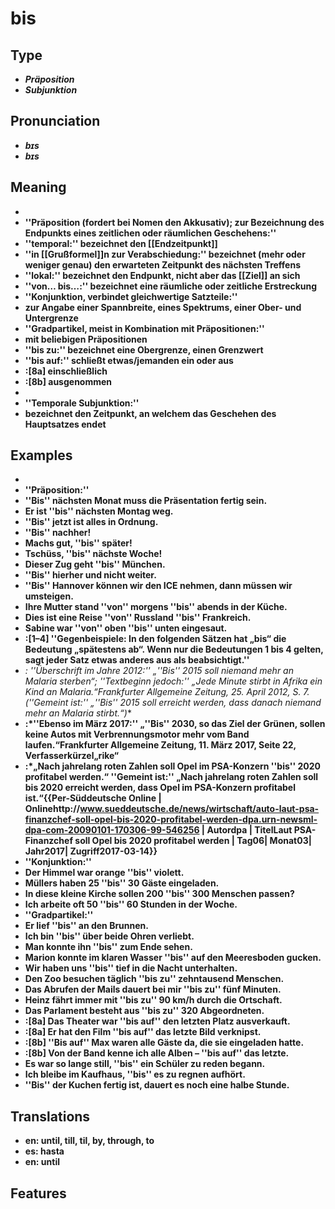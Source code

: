 # bis 
## Type 
- _**Präposition**_ 
- _**Subjunktion**_ 
## Pronunciation 
- _**bɪs**_ 
- _**bɪs**_ 
## Meaning 
- **<br />** 
- **''Präposition (fordert bei Nomen den Akkusativ); zur Bezeichnung des Endpunkts eines zeitlichen oder räumlichen Geschehens:''<br />** 
- **''temporal:'' bezeichnet den [[Endzeitpunkt]]** 
- **''in [[Grußformel]]n zur Verabschiedung:'' bezeichnet (mehr oder weniger genau) den erwarteten Zeitpunkt des nächsten Treffens** 
- **''lokal:'' bezeichnet den Endpunkt, nicht aber das [[Ziel]] an sich** 
- **''von… bis…:'' bezeichnet eine räumliche oder zeitliche Erstreckung** 
- **''Konjunktion, verbindet gleichwertige Satzteile:''** 
- **zur Angabe einer Spannbreite, eines Spektrums, einer Ober- und Untergrenze** 
- **''Gradpartikel, meist in Kombination mit Präpositionen:''** 
- **mit beliebigen Präpositionen** 
- **''bis zu:'' bezeichnet eine Obergrenze, einen Grenzwert** 
- **''bis auf:'' schließt etwas/jemanden ein oder aus** 
- **:[8a] einschließlich** 
- **:[8b] ausgenommen** 
- **<br />** 
- **''Temporale Subjunktion:''** 
- **bezeichnet den Zeitpunkt, an welchem das Geschehen des Hauptsatzes endet** 
## Examples 
- **<br />** 
- **''Präposition:''** 
- **''Bis'' nächsten Monat muss die Präsentation fertig sein.** 
- **Er ist ''bis'' nächsten Montag weg.** 
- **''Bis'' jetzt ist alles in Ordnung.** 
- **''Bis'' nachher!** 
- **Machs gut, ''bis'' später!** 
- **Tschüss, ''bis'' nächste Woche!** 
- **Dieser Zug geht ''bis'' München.** 
- **''Bis'' hierher und nicht weiter.** 
- **''Bis'' Hannover können wir den ICE nehmen, dann müssen wir umsteigen.** 
- **Ihre Mutter stand ''von'' morgens ''bis'' abends in der Küche.** 
- **Dies ist eine Reise ''von'' Russland ''bis'' Frankreich.** 
- **Sabine war ''von'' oben ''bis'' unten eingesaut.** 
- **:[1–4] ''Gegenbeispiele: In den folgenden Sätzen hat „bis“ die Bedeutung „spätestens ab“. Wenn nur die Bedeutungen 1 bis 4 gelten, sagt jeder Satz etwas anderes aus als beabsichtigt.''** 
- **:* ''Überschrift im Jahre 2012:'' „''Bis'' 2015 soll niemand mehr an Malaria sterben“; ''Textbeginn jedoch:'' „Jede Minute stirbt in Afrika ein Kind an Malaria.“<ref>Frankfurter Allgemeine Zeitung, 25. April 2012, S. 7.</ref><br />(''Gemeint ist:'' „''Bis'' 2015 soll erreicht werden, dass danach niemand mehr an Malaria stirbt.“)** 
- **:*''Ebenso im März 2017:'' „''Bis'' 2030, so das Ziel der Grünen, sollen keine Autos mit Verbrennungsmotor mehr vom Band laufen.“<ref>Frankfurter Allgemeine Zeitung, 11. März 2017, Seite 22, Verfasserkürzel„rike“</ref>** 
- **:*„Nach jahrelang roten Zahlen soll Opel im PSA-Konzern ''bis'' 2020 profitabel werden.“ ''Gemeint ist:'' „Nach jahrelang roten Zahlen soll bis 2020 erreicht werden, dass Opel im PSA-Konzern profitabel ist.“<ref>{{Per-Süddeutsche Online | Onlinehttp://www.sueddeutsche.de/news/wirtschaft/auto-laut-psa-finanzchef-soll-opel-bis-2020-profitabel-werden-dpa.urn-newsml-dpa-com-20090101-170306-99-546256 | Autordpa | TitelLaut PSA-Finanzchef soll Opel bis 2020 profitabel werden | Tag06| Monat03| Jahr2017| Zugriff2017-03-14}}</ref>** 
- **''Konjunktion:''** 
- **Der Himmel war orange ''bis'' violett.** 
- **Müllers haben 25 ''bis'' 30 Gäste eingeladen.** 
- **In diese kleine Kirche sollen 200 ''bis'' 300 Menschen passen?** 
- **Ich arbeite oft 50 ''bis'' 60 Stunden in der Woche.** 
- **''Gradpartikel:''** 
- **Er lief ''bis'' an den Brunnen.** 
- **Ich bin ''bis'' über beide Ohren verliebt.** 
- **Man konnte ihn ''bis'' zum Ende sehen.** 
- **Marion konnte im klaren Wasser ''bis'' auf den Meeresboden gucken.** 
- **Wir haben uns ''bis'' tief in die Nacht unterhalten.** 
- **Den Zoo besuchen täglich ''bis zu'' zehntausend Menschen.** 
- **Das Abrufen der Mails dauert bei mir ''bis zu'' fünf Minuten.** 
- **Heinz fährt immer mit ''bis zu'' 90 km/h durch die Ortschaft.** 
- **Das Parlament besteht aus ''bis zu'' 320 Abgeordneten.** 
- **:[8a] Das Theater war ''bis auf'' den letzten Platz ausverkauft.** 
- **:[8a] Er hat den Film ''bis auf'' das letzte Bild verknipst.** 
- **:[8b] ''Bis auf'' Max waren alle Gäste da, die sie eingeladen hatte.** 
- **:[8b] Von der Band kenne ich alle Alben – ''bis auf'' das letzte.** 
- **Es war so lange still, ''bis'' ein Schüler zu reden begann.** 
- **Ich bleibe im Kaufhaus, ''bis'' es zu regnen aufhört.** 
- **''Bis'' der Kuchen fertig ist, dauert es noch eine halbe Stunde.** 
## Translations 
- **en: until, till, til, by, through, to** 
- **es: hasta** 
- **en: until** 
## Features 
